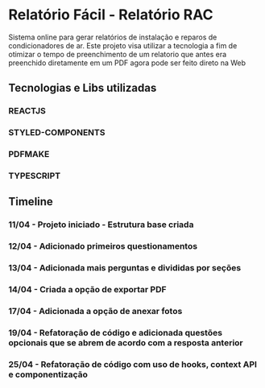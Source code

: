 # Relatório Fácil - Relatório RAC

Sistema online para gerar relatórios de instalação e reparos de condicionadores de ar.
Este projeto visa utilizar a tecnologia a fim de otimizar o tempo de preenchimento de um relatorio que antes era preenchido diretamente em um PDF agora pode ser feito direto na Web

## Tecnologias e Libs utilizadas

### REACTJS

### STYLED-COMPONENTS

### PDFMAKE

### TYPESCRIPT

## Timeline

### 11/04 - Projeto iniciado - Estrutura base criada

### 12/04 - Adicionado primeiros questionamentos

### 13/04 - Adicionada mais perguntas e divididas por seções

### 14/04 - Criada a opção de exportar PDF

### 17/04 - Adicionada a opção de anexar fotos

### 19/04 - Refatoração de código e adicionada questões opcionais que se abrem de acordo com a resposta anterior

### 25/04 - Refatoração de código com uso de hooks, context API e componentização
